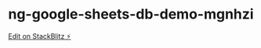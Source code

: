 # ng-google-sheets-db-demo-mgnhzi

[Edit on StackBlitz ⚡️](https://stackblitz.com/edit/ng-google-sheets-db-demo-k7pycp)